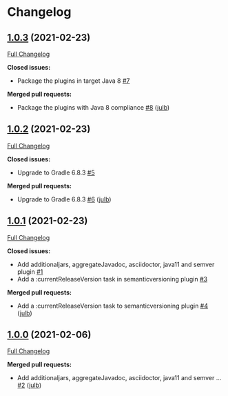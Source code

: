 # Changelog

## [1.0.3](https://github.com/julb/gradle-plugins/tree/1.0.3) (2021-02-23)

[Full Changelog](https://github.com/julb/gradle-plugins/compare/1.0.2...1.0.3)

**Closed issues:**

- Package the plugins in target Java 8 [\#7](https://github.com/julb/gradle-plugins/issues/7)

**Merged pull requests:**

- Package the plugins with Java 8 compliance [\#8](https://github.com/julb/gradle-plugins/pull/8) ([julb](https://github.com/julb))

## [1.0.2](https://github.com/julb/gradle-plugins/tree/1.0.2) (2021-02-23)

[Full Changelog](https://github.com/julb/gradle-plugins/compare/1.0.1...1.0.2)

**Closed issues:**

- Upgrade to Gradle 6.8.3 [\#5](https://github.com/julb/gradle-plugins/issues/5)

**Merged pull requests:**

- Upgrade to Gradle 6.8.3 [\#6](https://github.com/julb/gradle-plugins/pull/6) ([julb](https://github.com/julb))

## [1.0.1](https://github.com/julb/gradle-plugins/tree/1.0.1) (2021-02-23)

[Full Changelog](https://github.com/julb/gradle-plugins/compare/1.0.0...1.0.1)

**Closed issues:**

- Add additionaljars, aggregateJavadoc, asciidoctor, java11 and semver plugin [\#1](https://github.com/julb/gradle-plugins/issues/1)
- Add a :currentReleaseVersion task in semanticversioning plugin [\#3](https://github.com/julb/gradle-plugins/issues/3)

**Merged pull requests:**

- Add a :currentReleaseVersion task to semanticversioning plugin [\#4](https://github.com/julb/gradle-plugins/pull/4) ([julb](https://github.com/julb))

## [1.0.0](https://github.com/julb/gradle-plugins/tree/1.0.0) (2021-02-06)

[Full Changelog](https://github.com/julb/gradle-plugins/compare/4ebbd63dc3068641d475757d92f20e65b2a9885d...1.0.0)

**Merged pull requests:**

- Add additionaljars, aggregateJavadoc, asciidoctor, java11 and semver … [\#2](https://github.com/julb/gradle-plugins/pull/2) ([julb](https://github.com/julb))



